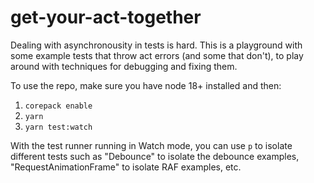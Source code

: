 # get-your-act-together

Dealing with asynchronousity in tests is hard. This is a playground with some example tests that throw act errors (and some that don't), to play around with techniques for debugging and fixing them.

To use the repo, make sure you have node 18+ installed and then:

1. `corepack enable`
2. `yarn`
3. `yarn test:watch`

With the test runner running in Watch mode, you can use `p` to isolate different tests such as "Debounce" to isolate the debounce examples, "RequestAnimationFrame" to isolate RAF examples, etc.
